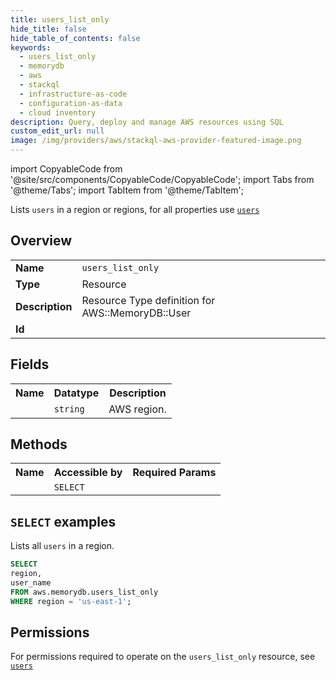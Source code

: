 ```yaml
---
title: users_list_only
hide_title: false
hide_table_of_contents: false
keywords:
  - users_list_only
  - memorydb
  - aws
  - stackql
  - infrastructure-as-code
  - configuration-as-data
  - cloud inventory
description: Query, deploy and manage AWS resources using SQL
custom_edit_url: null
image: /img/providers/aws/stackql-aws-provider-featured-image.png
---
```


import CopyableCode from '@site/src/components/CopyableCode/CopyableCode';
import Tabs from '@theme/Tabs';
import TabItem from '@theme/TabItem';

Lists <code>users</code> in a region or regions, for all properties use <a href="/providers/aws/serviceName/users/"><code>users</code></a>

## Overview
<table><tbody>
<tr><td><b>Name</b></td><td><code>users_list_only</code></td></tr>
<tr><td><b>Type</b></td><td>Resource</td></tr>
<tr><td><b>Description</b></td><td>Resource Type definition for AWS::MemoryDB::User</td></tr>
<tr><td><b>Id</b></td><td><CopyableCode code="aws.memorydb.users_list_only" /></td></tr>
</tbody></table>

## Fields
<table><tbody><tr><th>Name</th><th>Datatype</th><th>Description</th></tr><tr><td><CopyableCode code="region" /></td><td><code>string</code></td><td>AWS region.</td></tr>
</tbody></table>

## Methods

<table><tbody>
  <tr>
    <th>Name</th>
    <th>Accessible by</th>
    <th>Required Params</th>
  </tr>
  <tr>
    <td><CopyableCode code="list_resources" /></td>
    <td><code>SELECT</code></td>
    <td><CopyableCode code="region" /></td>
  </tr>
</tbody></table>

## `SELECT` examples
Lists all <code>users</code> in a region.
```sql
SELECT
region,
user_name
FROM aws.memorydb.users_list_only
WHERE region = 'us-east-1';
```


## Permissions

For permissions required to operate on the <code>users_list_only</code> resource, see <a href="/providers/aws/memorydb/users/#permissions"><code>users</code></a>

